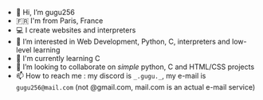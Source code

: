 - 👋 Hi, I’m gugu256
- 🇫🇷 I'm from Paris, France
- 💻 I create websites and interpreters
- 👀 I’m interested in Web Development, Python, C, interpreters and low-level learning
- 🌱 I'm currently learning C
- 💞️ I’m looking to collaborate on *simple* python, C and HTML/CSS projects
- 📫 How to reach me : my discord is `_.gugu._`, my e-mail is `gugu256@mail.com` (not @gmail.com, mail.com is an actual e-mail service)

<!---
gugu256/gugu256 is a ✨ special ✨ repository because its `README.md` (this file) appears on your GitHub profile.
You can click the Preview link to take a look at your changes.
--->
